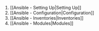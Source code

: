 1. [[Ansible - Setting Up|Setting Up]]
2. [[Ansible - Configuration|Configuration]]
3. [[Ansible - Inventories|Inventories]]
4. [[Ansible - Modules|Modules]]